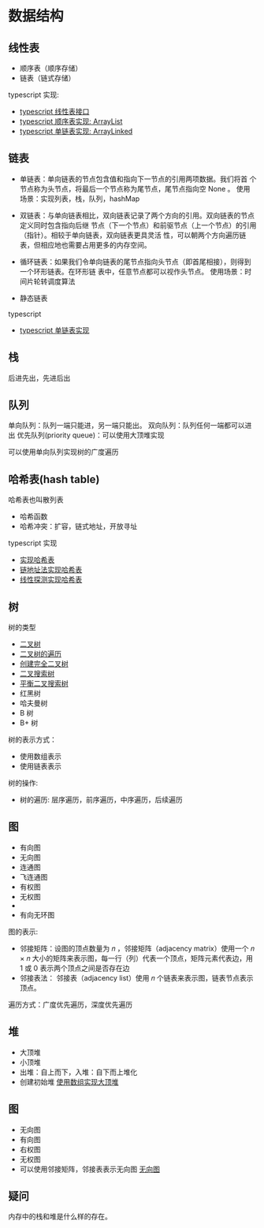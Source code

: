 # 数据结构

## 线性表
- 顺序表（顺序存储）
- 链表（链式存储）

typescript 实现:
- [typescript 线性表接口](./List.ts)
- [typescript 顺序表实现: ArrayList](./list/ArrayList.ts)
- [typescript 单链表实现: ArrayLinked](./list/ArrayLinked.ts)

## 链表
- 单链表：单向链表的节点包含值和指向下一节点的引用两项数据。我们将首
个节点称为头节点，将最后一个节点称为尾节点，尾节点指向空 None 。
使用场景：实现列表，栈，队列，hashMap

- 双链表：与单向链表相比，双向链表记录了两个方向的引用。双向链表的节点定义同时包含指向后继
节点（下一个节点）和前驱节点（上一个节点）的引用（指针）。相较于单向链表，双向链表更具灵活
性，可以朝两个方向遍历链表，但相应地也需要占用更多的内存空间。

- 循环链表：如果我们令单向链表的尾节点指向头节点（即首尾相接），则得到一个环形链表。在环形链
表中，任意节点都可以视作头节点。
使用场景：时间片轮转调度算法

- 静态链表

typescript
- [typescript 单链表实现](./LinkedList.ts)


## 栈
后进先出，先进后出


## 队列
单向队列：队列一端只能进，另一端只能出。
双向队列：队列任何一端都可以进出
优先队列(priority queue)：可以使用大顶堆实现 

可以使用单向队列实现树的广度遍历


## 哈希表(hash table)
哈希表也叫散列表

- 哈希函数
- 哈希冲突：扩容，链式地址，开放寻址


typescript 实现
- [实现哈希表](./hash-map/index.md)
- [链地址法实现哈希表](./hash-map/LinkedHashMap.ts)
- [线性探测实现哈希表](./hash-map/LinearHashMap.ts)

## 树
树的类型
- [二叉树](./tree/binary-tree.md)
- [二叉树的遍历](./tree/BinaryTree.ts)
- [创建完全二叉树](./tree/CompleteBinaryTree.ts)
- [二叉搜索树](./tree/BinarySearchTree.ts)
- [平衡二叉搜索树](./tree/AVLTree.ts)
- 红黑树
- 哈夫曼树
- B 树
- B+ 树

树的表示方式：
- 使用数组表示
- 使用链表表示


树的操作:
- 树的遍历: 层序遍历，前序遍历，中序遍历，后续遍历


## 图
- 有向图
- 无向图
- 连通图
- 飞连通图
- 有权图
- 无权图
- 
- 有向无环图

图的表示:
- 邻接矩阵：设图的顶点数量为 𝑛 ，邻接矩阵（adjacency matrix）使用一个 𝑛 × 𝑛 大小的矩阵来表示图，每一行（列）代表一个顶点，矩阵元素代表边，用 1 或 0 表示两个顶点之间是否存在边
- 邻接表法： 邻接表（adjacency list）使用 𝑛 个链表来表示图，链表节点表示顶点。

遍历方式：广度优先遍历，深度优先遍历


## 堆
- 大顶堆
- 小顶堆
- 出堆：自上而下，入堆：自下而上堆化
- 创建初始堆
[使用数组实现大顶堆](./heap/MaxHeap.ts)

## 图
- 无向图
- 有向图
- 右权图
- 无权图
- 可以使用邻接矩阵，邻接表表示无向图
[无向图](./graph/graph.ts)

## 疑问
内存中的栈和堆是什么样的存在。